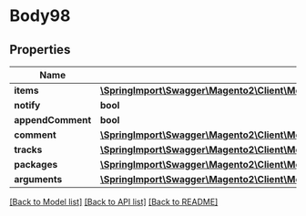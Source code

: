 # Body98

## Properties
Name | Type | Description | Notes
------------ | ------------- | ------------- | -------------
**items** | [**\SpringImport\Swagger\Magento2\Client\Model\SalesDataShipmentItemCreationInterface[]**](SalesDataShipmentItemCreationInterface.md) |  | [optional] 
**notify** | **bool** |  | [optional] 
**appendComment** | **bool** |  | [optional] 
**comment** | [**\SpringImport\Swagger\Magento2\Client\Model\SalesDataShipmentCommentCreationInterface**](SalesDataShipmentCommentCreationInterface.md) |  | [optional] 
**tracks** | [**\SpringImport\Swagger\Magento2\Client\Model\SalesDataShipmentTrackCreationInterface[]**](SalesDataShipmentTrackCreationInterface.md) |  | [optional] 
**packages** | [**\SpringImport\Swagger\Magento2\Client\Model\SalesDataShipmentPackageCreationInterface[]**](SalesDataShipmentPackageCreationInterface.md) |  | [optional] 
**arguments** | [**\SpringImport\Swagger\Magento2\Client\Model\SalesDataShipmentCreationArgumentsInterface**](SalesDataShipmentCreationArgumentsInterface.md) |  | [optional] 

[[Back to Model list]](../README.md#documentation-for-models) [[Back to API list]](../README.md#documentation-for-api-endpoints) [[Back to README]](../README.md)


